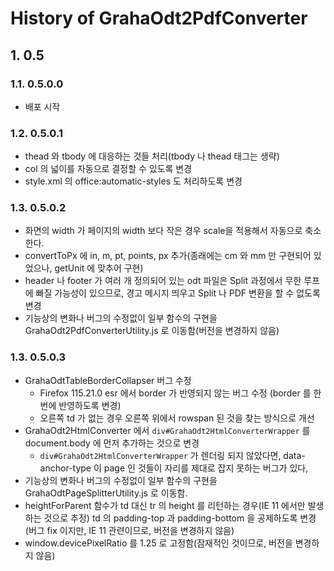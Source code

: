 # History of GrahaOdt2PdfConverter

## 1. 0.5

### 1.1. 0.5.0.0

- 배포 시작

### 1.2. 0.5.0.1

- thead 와 tbody 에 대응하는 것들 처리(tbody 나 thead 태그는 생략)
- col 의 넓이를 자동으로 결정할 수 있도록 변경
- style.xml 의 office:automatic-styles 도 처리하도록 변경

### 1.3. 0.5.0.2

- 화면의 width 가 페이지의 width 보다 작은 경우 scale을  적용해서 자동으로 축소한다.
- convertToPx 에 in, m, pt, points, px 추가(종래에는 cm 와 mm 만 구현되어 있었으나, getUnit 에 맞추어 구현)
- header 나 footer 가 여러 개 정의되어 있는 odt 파일은 Split 과정에서 무한 루프에 빠질 가능성이 있으므로, 경고 메시지 띄우고 Split 나 PDF 변환을 할 수 없도록 변경
- 기능상의 변화나 버그의 수정없이 일부 함수의 구현을 GrahaOdt2PdfConverterUtility.js 로 이동함(버전을 변경하지 않음)

### 1.3. 0.5.0.3

- GrahaOdtTableBorderCollapser 버그 수정
	- Firefox 115.21.0 esr 에서 border 가 반영되지 않는 버그 수정 (border 를 한번에 반영하도록 변경)
	- 오른쪽 td 가 없는 경우 오른쪽 위에서 rowspan 된 것을 찾는 방식으로 개선
- GrahaOdt2HtmlConverter 에서 ```div#GrahaOdt2HtmlConverterWrapper``` 를 document.body 에 먼저 추가하는 것으로 변경
	- ```div#GrahaOdt2HtmlConverterWrapper``` 가 렌더링 되지 않았다면, data-anchor-type 이 page 인 것들이 자리를 제대로 잡지 못하는 버그가 있다,
- 기능상의 변화나 버그의 수정없이 일부 함수의 구현을 GrahaOdtPageSplitterUtility.js 로 이동함.
- heightForParent 함수가 td 대신 tr 의 height 를 리턴하는 경우(IE 11 에서만 발생하는 것으로 추정) td 의 padding-top 과 padding-bottom 을 공제하도록 변경(버그 fix 이지만, IE 11 관련이므로, 버전을 변경하지 않음)
- window.devicePixelRatio 를 1.25 로 고정함(잠재적인 것이므로, 버전을 변경하지 않음)
